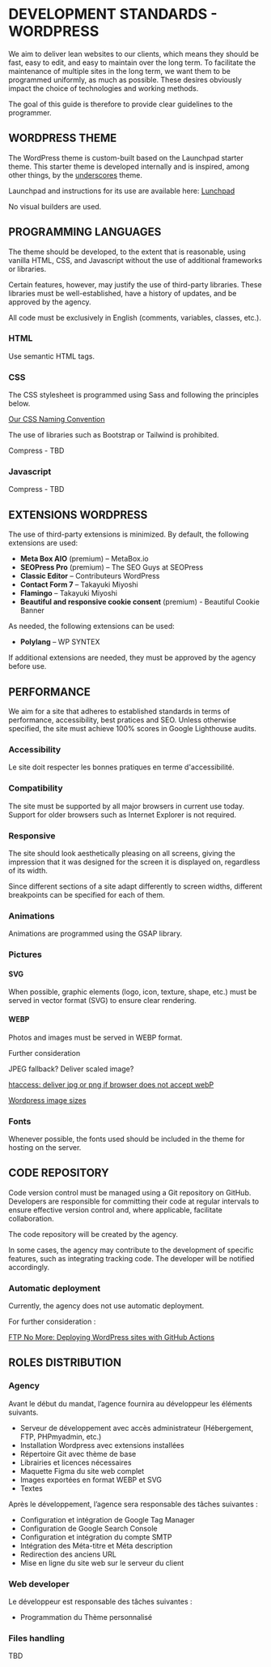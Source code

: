 # DEVELOPMENT STANDARDS - WORDPRESS

We aim to deliver lean websites to our clients, which means they should be fast, easy to edit, and easy to maintain over the long term. To facilitate the maintenance of multiple sites in the long term, we want them to be programmed uniformly, as much as possible. These desires obviously impact the choice of technologies and working methods.

The goal of this guide is therefore to provide clear guidelines to the programmer.

## WORDPRESS THEME
The WordPress theme is custom-built based on the Launchpad starter theme. This starter theme is developed internally and is inspired, among other things, by the [underscores](https://underscores.me/) theme. 

Launchpad and instructions for its use are available here: [Lunchpad](https://github.com/NavirInc/Launchpad)

No visual builders are used.

## PROGRAMMING LANGUAGES
The theme should be developed, to the extent that is reasonable, using vanilla HTML, CSS, and Javascript without the use of additional frameworks or libraries.

Certain features, however, may justify the use of third-party libraries. These libraries must be well-established, have a history of updates, and be approved by the agency.

All code must be exclusively in English (comments, variables, classes, etc.).

### HTML
Use semantic HTML tags.

### CSS
The CSS stylesheet is programmed using Sass and following the principles below.

[Our CSS Naming Convention](css-naming-convention.md)

The use of libraries such as Bootstrap or Tailwind is prohibited.

Compress - TBD

### Javascript
Compress - TBD

## EXTENSIONS WORDPRESS
The use of third-party extensions is minimized. By default, the following extensions are used:
- **Meta Box AIO** (premium) – MetaBox.io
- **SEOPress Pro** (premium) – The SEO Guys at SEOPress
- **Classic Editor** – Contributeurs WordPress
- **Contact Form 7** – Takayuki Miyoshi
- **Flamingo** – Takayuki Miyoshi
- **Beautiful and responsive cookie consent** (premium) - Beautiful Cookie Banner

As needed, the following extensions can be used:
- **Polylang** – WP SYNTEX

If additional extensions are needed, they must be approved by the agency before use.


## PERFORMANCE
We aim for a site that adheres to established standards in terms of performance, accessibility, best pratices and SEO. Unless otherwise specified, the site must achieve 100% scores in Google Lighthouse audits.


### Accessibility
Le site doit respecter les bonnes pratiques en terme d'accessibilité.

### Compatibility
The site must be supported by all major browsers in current use today. Support for older browsers such as Internet Explorer is not required.

### Responsive
The site should look aesthetically pleasing on all screens, giving the impression that it was designed for the screen it is displayed on, regardless of its width.

Since different sections of a site adapt differently to screen widths, different breakpoints can be specified for each of them.

### Animations
Animations are programmed using the GSAP library.

### Pictures
#### SVG
When possible, graphic elements (logo, icon, texture, shape, etc.) must be served in vector format (SVG) to ensure clear rendering.

#### WEBP
Photos and images must be served in WEBP format.

Further consideration

JPEG fallback? Deliver scaled image?

[htaccess: deliver jpg or png if browser does not accept webP](https://stackoverflow.com/questions/77886808/htaccess-deliver-jpg-or-png-if-browser-does-not-accept-webp)

[Wordpress image sizes](https://kinsta.com/blog/wordpress-image-sizes/)

### Fonts
Whenever possible, the fonts used should be included in the theme for hosting on the server.

## CODE REPOSITORY
Code version control must be managed using a Git repository on GitHub. Developers are responsible for committing their code at regular intervals to ensure effective version control and, where applicable, facilitate collaboration.

The code repository will be created by the agency.

In some cases, the agency may contribute to the development of specific features, such as integrating tracking code. The developer will be notified accordingly.

### Automatic deployment
Currently, the agency does not use automatic deployment.

For further consideration :

[FTP No More: Deploying WordPress sites with GitHub Actions](https://felipeelia.dev/ftp-no-more-deploying-wordpress-sites-with-github-actions/)

## ROLES DISTRIBUTION
### Agency
Avant le début du mandat, l’agence fournira au développeur les éléments suivants.
- Serveur de développement avec accès administrateur (Hébergement, FTP, PHPmyadmin, etc.)
- Installation Wordpress avec extensions installées
- Répertoire Git avec thème de base
- Librairies et licences nécessaires
- Maquette Figma du site web complet
- Images exportées en format WEBP et SVG
- Textes

Après le développement, l’agence sera responsable des tâches suivantes :
- Configuration et intégration de Google Tag Manager
- Configuration de Google Search Console
- Configuration et intégration du compte SMTP
- Intégration des Méta-titre et Méta description
- Redirection des anciens URL
- Mise en ligne du site web sur le serveur du client

### Web developer
Le développeur est responsable des tâches suivantes :
- Programmation du Thème personnalisé

### Files handling

TBD